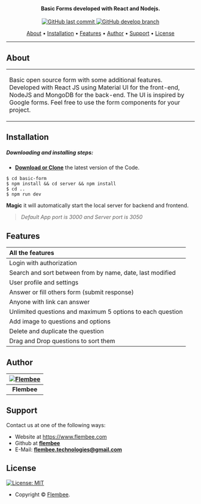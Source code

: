 <h4 align="center">Basic Forms developed with React and Nodejs.</h4>

<p align="center">
    <a href="https://github.com/flembee/basic-form/tree/main">
    <img src="https://img.shields.io/badge/Last%20Commit-July-green?style=flat-square&logo=github&logoColor=white"
         alt="GitHub last commit">
    <a href="https://github.com/flembee/basic-form/tree/develop">
    <img src="https://img.shields.io/badge/Open%20pull%20requests-0-blue?style=flat-square&logo=github&logoColor=whit"
         alt="GitHub develop branch">
</p>
      
<p align="center">
  <a href="#about">About</a> •
  <a href="#installation">Installation</a> •
  <a href="#features">Features</a> •
  <a href="#author">Author</a> •
  <a href="#support">Support</a> •
  <a href="#license">License</a>
</p>

---

## About

<table>
<tr>
<td>
  
Basic open source form with some additional features. Developed with React JS using Material UI for the front-end, NodeJS and MongoDB for the back-end. The UI is inspired by Google forms. Feel free to use the form components for your project. 

</td>
</tr>
</table>

## Installation

##### Downloading and installing steps:
* **[Download or Clone](https://github.com/flembee/basic-form.git)** the latest version of the Code.

```console
$ cd basic-form
$ npm install && cd server && npm install 
$ cd ..
$ npm run dev
```

 **Magic** it will automatically start the local server for backend and frontend. 
 > *Default App port is 3000 and Server port is 3050*

## Features
| All the features|
| :------------- | 
| Login with authorization|
| Search and sort between from by name, date, last modified|
| User profile and settings |
| Answer or fill others form (submit response)|
| Anyone with link can answer|
| Unlimited questions and maximum 5 options to each question|
| Add image to questions and options|
| Delete and duplicate the question|
| Drag and Drop questions to sort them|

## Author

| [![Flembee](https://www.flembee.com/static/media/logo.875da6c1810dab4c3592.png)](https://www.flembee.com) 	|
|:---------------------------------------------------------------------------------------------------------:	|
|                                            **Flembee**                                            	|

## Support

Contact us at one of the following ways:

- Website at https://www.flembee.com
- Github at **[flembee](https://github.com/flembee)**
- E-Mail: **flembee.technologies@gmail.com**

## License

[![License: MIT](https://img.shields.io/badge/license-MIT-green)](https://github.com/flembee/basic-form/blob/main/LICENSE)

- Copyright © [Flembee](https://www.flembee.com).
